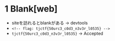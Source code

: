 # 1 Blank[web]
- siteを訪れるとblankがある -> devtools
- `<!-- flag: tjctf{50urc3_c0d3_n3v3r_l0535} -->`
- `tjctf{50urc3_c0d3_n3v3r_l0535}` -> Accepted